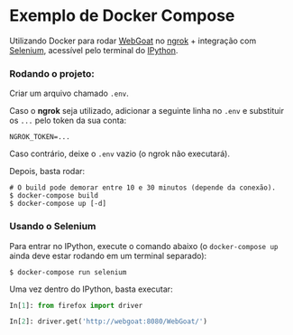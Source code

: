 # Exemplo de Docker Compose

Utilizando Docker para rodar [WebGoat](https://www.owasp.org/index.php/Category:OWASP_WebGoat_Project) no [ngrok](https://ngrok.io) + integração com [Selenium](http://selenium-python.readthedocs.io/), acessível pelo terminal do [IPython](https://ipython.org/).

### Rodando o projeto:

Criar um arquivo chamado `.env`.

Caso o **ngrok** seja utilizado, adicionar a seguinte linha no `.env` 
e substituir os `...` pelo token da sua conta:
```
NGROK_TOKEN=...
```
Caso contrário, deixe o `.env` vazio (o ngrok não executará).


Depois, basta rodar:
```
# O build pode demorar entre 10 e 30 minutos (depende da conexão).
$ docker-compose build
$ docker-compose up [-d]
```

### Usando o Selenium

Para entrar no IPython, execute o comando abaixo
(o `docker-compose up` ainda deve estar rodando em um terminal separado):
```
$ docker-compose run selenium
```

Uma vez dentro do IPython, basta executar:
```python
In[1]: from firefox import driver

In[2]: driver.get('http://webgoat:8080/WebGoat/')
```

